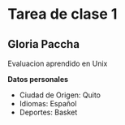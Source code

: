 # Tarea de clase 1

## Gloria Paccha
 Evaluacion aprendido en Unix

**Datos personales**
- Ciudad de Origen: Quito
- Idiomas: Español
- Deportes: Basket 
